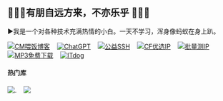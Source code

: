 



##          🎉🎉🎉有朋自远方来，不亦乐乎 🎉🎉🎉

▶️我是一个对各种技术充满热情的小白。一天不学习，浑身像蚂蚁在身上趴。

[![CM喂饭博客](https://img.shields.io/badge/CM喂饭博客-8A2BE2)](https://cmliussss.com/)&nbsp;&nbsp;&nbsp;&nbsp;[![ChatGPT](https://img.shields.io/badge/ChatGPT-8A2BE2)](https://chatgpt.com/)&nbsp;&nbsp;&nbsp;&nbsp;[![公益SSH](https://img.shields.io/badge/公益SSH-8A2BE2)](https://webssh.090227.xyz/)&nbsp;&nbsp;&nbsp;&nbsp;[![CF优选IP](https://img.shields.io/badge/官方优选IP-8A2BE2)](https://cf.090227.xyz/)&nbsp;&nbsp;&nbsp;&nbsp;[![批量测IP](https://img.shields.io/badge/批量测IP-8A2BE2)](https://reallyfreegeoip.org/bulk)&nbsp;&nbsp;&nbsp;&nbsp;[![MP3免费下载](https://img.shields.io/badge/MP3免费下载-8A2BE2)](https://tools.liumingye.cn/music/#/)&nbsp;&nbsp;&nbsp;&nbsp;[![ITdog](https://img.shields.io/badge/ITdog-8A2BE2)](https://www.itdog.cn/tcping)






#### 热门库

<a href="https://github.com/cmliu/edgetunnel">
  <img align="center" src="https://github-readme-stats.vercel.app/api/pin/?username=cmliu&repo=edgetunnel&theme=buefy" />
</a>
&nbsp;&nbsp;&nbsp;
<a href="https://github.com/cmliu/CFnat-Windows-GUI">
  <img align="center" src="https://github-readme-stats.vercel.app/api/pin/?username=cmliu&repo=CFnat-Windows-GUI&theme=buefy" />
</a>
<br />
<br />

